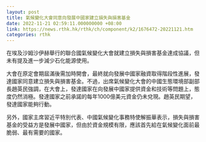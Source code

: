 ```yaml
---
layout: post
title: 氣候變化大會同意向發展中國家建立損失與損害基金
date: 2022-11-21 02:59:11.000000000 +08:00
link: https://news.rthk.hk/rthk/ch/component/k2/1676472-20221121.htm
categories: rthk
---
```


在埃及沙姆沙伊赫舉行的聯合國氣候變化大會就建立損失與損害基金達成協議，但未有提及進一步減少石化能源使用。

大會在原定會期屆滿後需加時開會，最終就向發展中國家融資取得階段性進展，發達國家同意建立損失與損害基金。不過，出席氣候變化大會的中國生態環境部副部長趙英民強調，在大會上，發達國家在向發展中國家提供資金和技術等問題上，態度仍然消極。發達國家之前承諾的每年1000億美元資金仍未兌現。趙英民期望，發達國家能夠行動。

另外，國家主席習近平特別代表、中國氣候變化事務特使解振華表示，損失與損害基金的受益方是發展中國家，但由於資金規模有限，應該首先給在氣候變化面前最脆弱、最有需要的國家。

